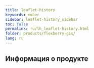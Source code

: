 ```yaml
---
title: leaflet-history
keywords: ember
sidebar: leaflet-history_sidebar
toc: false
permalink: ru/lh_leaflet-history.html
folder: products/flexberry-gis/
lang: ru
---
```


## Информация о продукте
